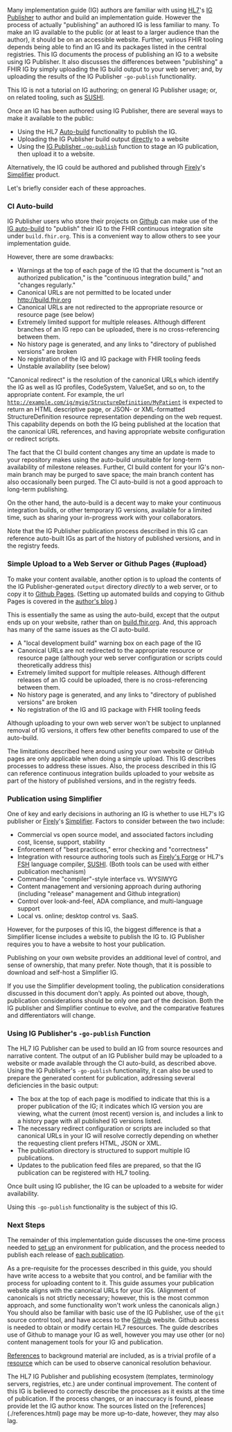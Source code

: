 Many implementation guide (IG) authors are familiar with using [HL7](http://hl7.org)'s [IG Publisher](https://github.com/HL7/fhir-ig-publisher) to author and build an implementation guide. However the process of actually "publishing" an authored IG is less familiar to many. To make an IG available to the public (or at least to a larger audience than the author), it should be on an accessible website. Further, various FHIR tooling depends being able to find an IG and its packages listed in the central registries. This IG documents the process of publishing an IG to a website using IG Publisher. It also discusses the differences between "publishing" a FHIR IG by simply uploading the IG build output to your web server; and, by uploading the results of the IG Publisher `-go-publish` functionality.

This IG is not a tutorial on IG authoring; on general IG Publisher usage; or, on related tooling, such as [SUSHI](https://fshschool.org).

Once an IG has been authored using IG Publisher, there are several ways to make it available to the public:

* Using the HL7 [Auto-build](#ci-auto-build) functionality to publish the IG.
* Uploading the IG Publisher build output [directly](#upload) to a website
* Using the [IG Publisher `-go-publish`](#using-ig-publishers--go-publish-function) function to stage an IG publication, then upload it to a website.

Alternatively, the IG could be authored and published through [Firely](https://fire.ly)'s [Simplifier](https://simplifier.net) product.

Let's briefly consider each of these approaches.

### CI Auto-build

IG Publisher users who store their projects on [Github](http://github.com) can make use of the [IG auto-build](https://github.com/FHIR/auto-ig-builder) to "publish" their IG to the FHIR continuous integration site under `build.fhir.org`. This is a convenient way to allow others to see your implementation guide.

However, there are some drawbacks:

* Warnings at the top of each page of the IG that the document is "not an authorized publication," is the "continuous integration build," and "changes regularly."
* Canonical URLs are not permitted to be located under <http://build.fhir.org>
* Canonical URLs are not redirected to the appropriate resource or resource page (see below)
* Extremely limited support for multiple releases. Although different branches of an IG repo can be uploaded, there is no cross-referencing between them.
* No history page is generated, and any links to "directory of published versions" are broken
* No registration of the IG and IG package with FHIR tooling feeds
* Unstable availability (see below)

"Canonical redirect" is the resolution of the canonical URLs which identify the IG as well as IG profiles, CodeSystem, ValueSet, and so on, to the appropriate content. For example, the url [`http://example.com/ig/myig/StructureDefinition/MyPatient`](http://example.com/ig/myig/StructureDefinition/MyPatient) is expected to return an HTML descriptive page, or JSON- or XML-formatted StructureDefinition resource representation depending on the web request. This capability depends on both the IG being published at the location that the canonical URL references, and having appropriate website configuration or redirect scripts.

The fact that the CI build content changes any time an update is made to your repository makes using the auto-build unsuitable for long-term availability of milestone releases. Further, CI build content for your IG's non-main branch may be purged to save space; the main branch content has also occasionally been purged. The CI auto-build is not a good approach to long-term publishing.

On the other hand, the auto-build is a decent way to make your continuous integration builds, or other temporary IG versions, available for a limited time, such as sharing your in-progress work with your collaborators.

Note that the IG Publisher publication process described in this IG can reference auto-built IGs as part of the history of published versions, and in the registry feeds.

### Simple Upload to a Web Server or Github Pages {#upload}

To make your content available, another option is to upload the contents of the IG Publisher-generated `output` directory *directly* to a web server, or to copy it to [Github Pages](http://github.io). (Setting up automated builds and copying to Github Pages is covered in the [author's blog](http://www.argentixinfo.com/archives/156).)

This is essentially the same as using the auto-build, except that the output ends up on your website, rather than on [build.fhir.org](http://build.fhir.org/ig). And, this approach has many of the same issues as the CI auto-build.

* A "local development build" warning box on each page of the IG
* Canonical URLs are not redirected to the appropriate resource or resource page (although your web server configuration or scripts could theoretically address this)
* Extremely limited support for multiple releases. Although different releases of an IG could be uploaded, there is no cross-referencing between them.
* No history page is generated, and any links to "directory of published versions" are broken
* No registration of the IG and IG package with FHIR tooling feeds

Although uploading to your own web server won't be subject to unplanned removal of IG versions, it offers few other benefits compared to use of the auto-build.

The limitations described here around using your own website or GitHub pages are only applicable when doing a simple upload. This IG describes processes to address these issues. Also, the process described in this IG can reference continuous integration builds uploaded to your website as part of the history of published versions, and in the registry feeds.

### Publication using Simplifier

One of key and early decisions in authoring an IG is whether to use HL7's IG publisher or [Firely](https://fire.ly)'s [Simplifier](https://simplifier.net). Factors to consider between the two include:

* Commercial vs open source model, and associated factors including cost, license, support, stability
* Enforcement of "best practices," error checking and "correctness"
* Integration with resource authoring tools such as [Firely's Forge](https://fire.ly/products/forge/) or HL7's [FSH](http://hl7.org/fhir/uv/shorthand/) language compiler, [SUSHI](https://fshschool.org). (Both tools can be used with either publication mechanism)
* Command-line "compiler"-style interface vs. WYSIWYG
* Content management and versioning approach during authoring (including "release" management and Github integration)
* Control over look-and-feel, ADA compliance, and multi-language support
* Local vs. online; desktop control vs. SaaS.

However, for the purposes of this IG, the biggest difference is that a Simplifier license includes a website to publish the IG to. IG Publisher requires you to have a website to host your publication.

Publishing on your own website provides an additional level of control, and sense of ownership, that many prefer. Note though, that it is possible to download and self-host a Simplifier IG.

If you use the Simplifier development tooling, the publication considerations discussed in this document don't apply. As pointed out above, though, publication considerations should be only one part of the decision. Both the IG publisher and Simplifier continue to evolve, and the comparative features and differentiators will change.

### Using IG Publisher's `-go-publish` Function

The HL7 IG Publisher can be used to build an IG from source resources and narrative content. The output of an IG Publisher build may be uploaded to a website or made available through the CI auto-build, as described above. Using the IG Publisher's `-go-publish` functionality, it can also be used to prepare the generated content for publication, addressing several deficiencies in the basic output:

* The box at the top of each page is modified to indicate that this is a proper publication of the IG; it indicates which IG version you are viewing, what the current (most recent) version is, and includes a link to a history page with all published IG versions listed.
* The necessary redirect configuration or scripts are included so that canonical URLs in your IG will resolve correctly depending on whether the requesting client prefers HTML, JSON or XML.
* The publication directory is structured to support multiple IG publications.
* Updates to the publication feed files are prepared, so that the IG publication can be registered with HL7 tooling.

Once built using IG publisher, the IG can be uploaded to a website for wider availability.

Using this `-go-publish` functionality is the subject of this IG.

### Next Steps

The remainder of this implementation guide discusses the one-time process needed to [set up](./setup.html) an environment for publication, and the process needed to publish each release of [each publication](./publication.html).

As a pre-requisite for the processes described in this guide, you should have write access to a website that you control, and be familiar with the process for uploading content to it. This guide assumes your publication website aligns with the canonical URLs for your IGs. (Alignment of canonicals is not strictly necessary; however, this is the most common approach, and some functionality won't work unless the canonicals align.) You should also be familiar with basic use of the IG Publisher, use of the `git` source control tool, and have access to the [Github](http://github.com) website. Github access is needed to obtain or modify certain HL7 resources. The guide describes use of Github to manage your IG as well, however you may use other (or no) content management tools for your IG and publication.

[References](./references.html) to background material are included, as is a trivial profile of a [resource](./artifacts.html) which can be used to observe canonical resolution behaviour.

<div class="dragon" markdown=1>
The HL7 IG Publisher and publishing ecosystem (templates, terminology servers, registries, etc.) are under continual improvement. The content of this IG is believed to correctly describe the processes as it exists at the time of publication. If the process changes, or an inaccuracy is found, please provide let the IG author know. The sources listed on the [references](./references.html) page may be more up-to-date, however, they may also lag.
</div>
<br>

